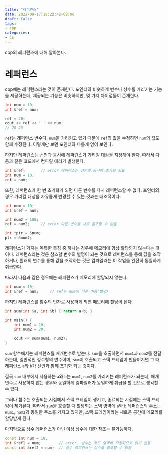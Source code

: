 ```yaml
---
title: "레퍼런스"
date: 2022-09-17T19:22:42+09:00
draft: false
tags:
- cpp
categories:
- cs
---
```

cpp의 레퍼런스에 대해 알아본다.
<!--more-->

# 레퍼런스

cpp에는 레퍼런스라는 것이 존재한다. 포인터와 비슷하게 변수나 상수를 가리키는 기능을 제공하는데, 제공되는 기능은 비슷하지만, 몇 가지 차이점들이 존재한다.

```cpp
int num = 10;
int &ref = num;

ref = 20;
cout << ref << ' ' << num;
// 20 20
```

`ref`는 레퍼런스 변수다. `num`을 가리키고 있기 때문에 `ref`의 값을 수정하면 `num`의 값도 함께 수정된다. 이렇게만 보면 포인터와 다를게 없어 보인다.

하지만 레퍼런스는 선언과 동시에 레퍼런스가 가리킬 대상을 지정해야 한다. 따라서 다음과 같은 코드에서 컴파일 에러가 발생한다.

```cpp
int &ref;       // error 레퍼런스는 선언과 동시에 초기화 필요
int num = 10;
ref = num;
```

또한, 레퍼런스가 한 번 초기화가 되면 다른 변수를 다시 레퍼런스할 수 없다. 포인터의 경우 가리킬 대상을 자유롭게 변경할 수 있는 것과는 대조적이다.

```cpp
int num = 10;
int &ref = num;

int num2 = 100;
ref = num2;     // error 다른 변수를 새로 참조할 수 없음

int *ptr = &num;
ptr = &num2;
```

레퍼런스가 가지는 독특한 특징 중 하나는 경우에 메모리에 항상 할당되지 않는다는 것이다. 레퍼런스라는 것은 참조할 변수의 별명이 되는 것으로 레퍼런스를 통해 값을 조작하거나, 원래의 변수를 통해 값을 조작하는 것은 컴파일러는 이 작업을 완전히 동일하게 취급한다.

따라서 다음과 같은 경우에는 레퍼런스가 메모리에 할당되지 않는다.

```cpp
int num = 10;
int &ref = num;     // ref는 num의 다른 이름(별명)
```

하지만 레퍼런스를 함수의 인자로 사용하게 되면 메모리에 할당이 된다.

```cpp
int sum(int &a, int &b) { return a+b; }

int main() {
    int num1 = 10;
    int num2 = 20;

    cout << sum(num1, num2);
}
```

`sum` 함수에서는 레퍼런스를 매개변수로 받는다. `sum`을 호출하면서 `num1`과 `num2`를 전달하는데, 일반적인 정수형의 변수이며, `sum`이 호출되고 스택 프레임이 만들어지면 그 때 레퍼런스 `a`와 `b`가 선언과 함께 초기화 되는 것이다.

결국 `sum` 내부에서 사용하는 `a`와 `b`는 `num1`, `num2`를 가리키는 레퍼런스가 되는데, 매개변수로 사용하지 않는 경우와 동일하게 컴파일러가 동일하게 취급을 할 것으로 생각할 수 있다.

그러나 함수는 호출되는 시점에서 스택 프레임이 생기고, 종료되는 시점에는 스택 프레임이 제거된다. 따라서 `sum`을 호출할 때 할당되는 스택 영역에 `a`와 `b` 레퍼런스의 주소는 `num1`, `num2`과 동일한 주소를 가지고 있지만, 스택 프레임이라는 새로운 공간에 메모리를 할당받게 된다.

마지막으로 상수 레퍼런스가 아닌 이상 상수에 대한 참조는 불가능하다.

```cpp
const int num = 10;
int &ref1 = num;        // error. 상수는 코드 영역에 저장되므로 읽기 전용
const int &ref2 = num;  // 상수 레퍼런스는 상수를 참조할 수 있음
```